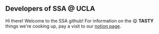 ## Developers of SSA @ UCLA
Hi there! Welcome to the SSA github! For information on the 😋 **TASTY** things we're cooking up, pay a visit to our [notion page](https://www.notion.so/SSA-SWE-b1b5607878fa429ba967ea707d0ca5b4?pvs=4).